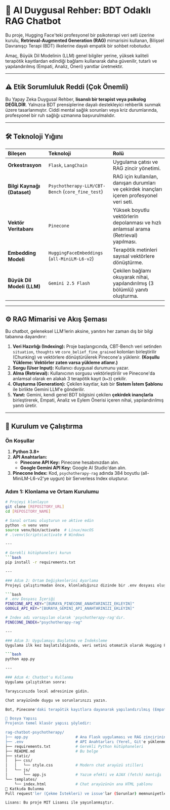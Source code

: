 # 💬 AI Duygusal Rehber: BDT Odaklı RAG Chatbot

Bu proje, Hugging Face'teki profesyonel bir psikoterapi veri seti üzerine kurulu, **Retrieval-Augmented Generation (RAG)** mimarisini kullanan, Bilişsel Davranışçı Terapi (BDT) ilkelerine dayalı empatik bir sohbet robotudur.

Amaç, Büyük Dil Modelinin (LLM) genel bilgiler yerine, yüksek kaliteli terapötik kayıtlardan edindiği bağlamı kullanarak daha güvenilir, tutarlı ve yapılandırılmış (Empati, Analiz, Öneri) yanıtlar üretmektir.

---

## ⚠️ Etik Sorumluluk Reddi (Çok Önemli)

Bu Yapay Zeka Duygusal Rehber, **lisanslı bir terapist veya psikolog DEĞİLDİR**. Yalnızca BDT prensiplerine dayalı destekleyici rehberlik sunmak üzere tasarlanmıştır. Ciddi mental sağlık sorunları veya kriz durumlarında, profesyonel bir ruh sağlığı uzmanına başvurulmalıdır.

---

## 🛠️ Teknoloji Yığını

| Bileşen | Teknoloji | Rolü |
| :--- | :--- | :--- |
| **Orkestrasyon**| `Flask`, `LangChain` | Uygulama çatısı ve RAG zincir yönetimi. |
| **Bilgi Kaynağı (Dataset)**| `Psychotherapy-LLM/CBT-Bench` (`core_fine_test`) | RAG için kullanılan, danışan durumları ve çekirdek inançları içeren profesyonel veri seti. |
| **Vektör Veritabanı**| `Pinecone` | Yüksek boyutlu vektörlerin depolanması ve hızlı anlamsal arama (Retrieval) yapılması. |
| **Embedding Modeli**| `HuggingFaceEmbeddings` (`all-MiniLM-L6-v2`) | Terapötik metinleri sayısal vektörlere dönüştürme. |
| **Büyük Dil Modeli (LLM)**| `Gemini 2.5 Flash` | Çekilen bağlamı okuyarak nihai, yapılandırılmış (3 bölümlü) yanıtı oluşturma. |

---

## ⚙️ RAG Mimarisi ve Akış Şeması

Bu chatbot, geleneksel LLM'lerin aksine, yanıtını her zaman dış bir bilgi tabanına dayandırır:

1.  **Veri Hazırlığı (Indexing):** Proje başlangıcında, CBT-Bench veri setinden `situation`, `thoughts` ve `core_belief_fine_grained` kolonları birleştirilir (Chunking) ve vektörlere dönüştürülerek Pinecone'a yüklenir. **(Koşullu Yükleme: Vektörler zaten varsa yükleme atlanır.)**
2.  **Sorgu (User Input):** Kullanıcı duygusal durumunu yazar.
3.  **Alma (Retrieval):** Kullanıcının sorgusu vektörleştirilir ve Pinecone'da anlamsal olarak en alakalı 3 terapötik kayıt (`k=3`) çekilir.
4.  **Oluşturma (Generation):** Çekilen kayıtlar, katı bir **Sistem İstem Şablonu** ile birlikte Gemini LLM'e gönderilir.
5.  **Yanıt:** Gemini, kendi genel BDT bilgisini çekilen **çekirdek inançlarla** birleştirerek, Empati, Analiz ve Eylem Önerisi içeren nihai, yapılandırılmış yanıtı üretir.

---

## 🚀 Kurulum ve Çalıştırma

### Ön Koşullar

1.  **Python 3.8+**
2.  **API Anahtarları:**
    * **Pinecone API Key:** Pinecone hesabınızdan alın.
    * **Google Gemini API Key:** Google AI Studio'dan alın.
3.  **Pinecone Index:** Kod, `psychotherapy-rag` adında 384 boyutlu (all-MiniLM-L6-v2'ye uygun) bir Serverless Index oluşturur.

### Adım 1: Klonlama ve Ortam Kurulumu

```bash
# Projeyi klonlayın
git clone [REPOSITORY_URL]
cd [REPOSITORY_NAME]

# Sanal ortamı oluşturun ve aktive edin
python -m venv venv
source venv/bin/activate  # Linux/macOS
# .\venv\Scripts\activate # Windows

---

# Gerekli kütüphaneleri kurun
```bash
pip install -r requirements.txt

---

### Adım 2: Ortam Değişkenlerini Ayarlama
Projeyi çalıştırmadan önce, klonladığınız dizinde bir .env dosyası oluşturun ve tüm API anahtarlarınızı buraya ekleyin:

```bash
# .env Dosyası İçeriği
PINECONE_API_KEY="[BURAYA_PINECONE_ANAHTARINIZI_EKLEYIN]"
GOOGLE_API_KEY="[BURAYA_GEMINI_API_ANAHTARINIZI_EKLEYIN]"

# Index adı varsayılan olarak 'psychotherapy-rag'dır.
PINECONE_INDEX="psychotherapy-rag"

---

### Adım 3: Uygulamayı Başlatma ve İndeksleme
Uygulama ilk kez başlatıldığında, veri setini otomatik olarak Hugging Face'ten çekecek ve Pinecone'a yükleyecektir. İndeks zaten doluysa bu adım otomatik olarak atlanır.

```bash
python app.py

---

### Adım 4: Chatbot'u Kullanma
Uygulama çalıştıktan sonra:

Tarayıcınızda local adresinize gidin.

Chat arayüzünde duygu ve sorunlarınızı yazın.

Bot, Pinecone'daki terapötik kayıtlara dayanarak yapılandırılmış (Empati, Analiz, Öneri) yanıtını sunacaktır.

🧩 Dosya Yapısı
Projenin temel klasör yapısı şöyledir:

rag-chatbot-psychotherapy/
├── app.py                     # Ana Flask uygulaması ve RAG zincirinin kurulduğu yer
├── .env                       # API Anahtarları (Yerel, Git'e yüklenmez)
├── requirements.txt           # Gerekli Python kütüphaneleri
├── README.md                  # Bu belge
├── static/
│   ├── css/
│   │   └── style.css          # Modern chat arayüzü stilleri
│   └── js/
│       └── app.js             # Yazım efekti ve AJAX (fetch) mantığı
└── templates/
    └── index.html             # Chat arayüzünün ana HTML şablonu
🤝 Katkıda Bulunma
Pull request'ler (Çekme İstekleri) ve issue'lar (Sorunlar) memnuniyetle karşılanır. Bu proje, yeni terapi protokolleri (örneğin ACT, DBT) için genişletilebilir yapıdadır.

Lisans: Bu proje MIT Lisansı ile yayınlanmıştır.
